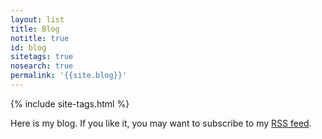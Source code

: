 ```yaml
---
layout: list
title: Blog
notitle: true
id: blog
sitetags: true
nosearch: true
permalink: '{{site.blog}}'
---
```

<div class="mry-2">
{% include site-tags.html %}
</div>

Here is my blog. If you like it, you may want to subscribe to my [RSS feed]({{site.rss}}).

